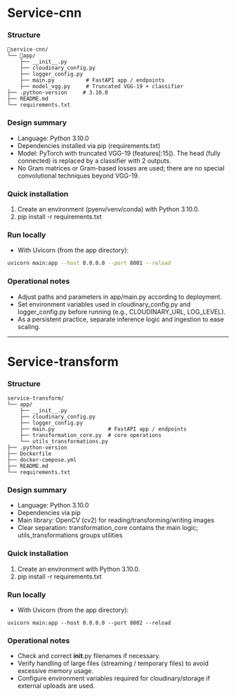 # Service-cnn

### Structure
```
📁service-cnn/
└── 📁app/
    ├── __init__.py
    ├── cloudinary_config.py
    ├── logger_config.py
    ├── main.py          # FastAPI app / endpoints
    ├── model_vgg.py     # Truncated VGG-19 + classifier
├── .python-version     # 3.10.0
├── README.md
└── requirements.txt
```

### Design summary
- Language: Python 3.10.0
- Dependencies installed via pip (requirements.txt)
- Model: PyTorch with truncated VGG-19 (features[:15]). The head (fully connected) is replaced by a classifier with 2 outputs.
- No Gram matrices or Gram-based losses are used; there are no special convolutional techniques beyond VGG-19.

### Quick installation
1. Create an environment (pyenv/venv/conda) with Python 3.10.0.
2. pip install -r requirements.txt

### Run locally
- With Uvicorn (from the app directory):
```bash
uvicorn main:app --host 0.0.0.0 --port 8001 --reload
```

### Operational notes
- Adjust paths and parameters in app/main.py according to deployment.
- Set environment variables used in cloudinary_config.py and logger_config.py before running (e.g., CLOUDINARY_URL, LOG_LEVEL).
- As a persistent practice, separate inference logic and ingestion to ease scaling.

---

# Service-transform

### Structure
```
service-transform/
└── app/
    ├── __init__.py
    ├── cloudinary_config.py
    ├── logger_config.py
    ├── main.py                 # FastAPI app / endpoints
    ├── transformation_core.py  # core operations
    └── utils_transformations.py
├── .python-version
├── Dockerfile
├── docker-compose.yml
├── README.md
└── requirements.txt
```

### Design summary
- Language: Python 3.10.0
- Dependencies via pip
- Main library: OpenCV (cv2) for reading/transforming/writing images
- Clear separation: transformation_core contains the main logic; utils_transformations groups utilities

### Quick installation
1. Create an environment with Python 3.10.0.
2. pip install -r requirements.txt

### Run locally
- With Uvicorn (from the app directory):
```
uvicorn main:app --host 0.0.0.0 --port 8002 --reload
```

### Operational notes
- Check and correct __init__.py filenames if necessary.
- Verify handling of large files (streaming / temporary files) to avoid excessive memory usage.
- Configure environment variables required for cloudinary/storage if external uploads are used.
